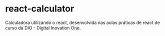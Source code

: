 # react-calculator
Calculadora utilizando o react, desenvolvida nas aulas práticas de react de curso da DIO - Digital Inovation One.
